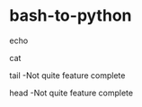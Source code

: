 # bash-to-python

  echo
  
cat

tail
  -Not quite feature complete

head
  -Not quite feature complete
